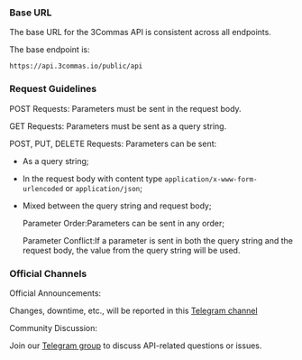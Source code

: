 ### Base URL

The base URL for the 3Commas API is consistent across all endpoints.

The base endpoint is:

```
https://api.3commas.io/public/api
```

### Request Guidelines

   POST Requests: Parameters must be sent in the request body.

   GET Requests: Parameters must be sent as a query string.

   POST, PUT, DELETE Requests:
   Parameters can be sent:

- As a query string;
- In the request body with content type <code>application/x-www-form-urlencoded</code> or <code>application/json</code>;
- Mixed between the query string and request body;

   Parameter Order:Parameters can be sent in any order;

   Parameter Conflict:If a parameter is sent in both the query string and the request body, the value from the query string will be used.

### Official Channels

   Official Announcements:

   Changes, downtime, etc., will be reported in this [Telegram channel](https://t.me/commas_API)

   Community Discussion:

   Join our [Telegram group](https://t.me/xcommas_api) to discuss API-related questions or issues.

